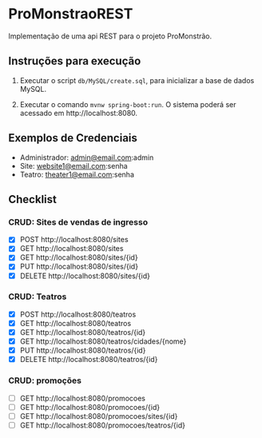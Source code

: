 # ProMonstraoREST

Implementação de uma api REST para o projeto ProMonstrão.

## Instruções para execução

1. Executar o script `db/MySQL/create.sql`, para inicializar a base de dados MySQL.

2. Executar o comando `mvnw spring-boot:run`. O sistema poderá ser acessado em http://localhost:8080.

## Exemplos de Credenciais
- Administrador: admin@email.com:admin
- Site: website1@email.com:senha
- Teatro: theater1@email.com:senha

## Checklist

### CRUD: Sites de vendas de ingresso

- [X] POST http://localhost:8080/sites
- [X] GET http://localhost:8080/sites
- [X] GET http://localhost:8080/sites/{id}
- [X] PUT http://localhost:8080/sites/{id}
- [X] DELETE http://localhost:8080/sites/{id}

### CRUD: Teatros
- [X] POST http://localhost:8080/teatros
- [X] GET http://localhost:8080/teatros
- [X] GET http://localhost:8080/teatros/{id}
- [X] GET http://localhost:8080/teatros/cidades/{nome}
- [X] PUT http://localhost:8080/teatros/{id}
- [X] DELETE http://localhost:8080/teatros/{id}
### CRUD: promoções
- [ ] GET http://localhost:8080/promocoes
- [ ] GET http://localhost:8080/promocoes/{id}
- [ ] GET http://localhost:8080/promocoes/sites/{id}
- [ ] GET http://localhost:8080/promocoes/teatros/{id}